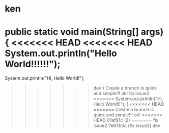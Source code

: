 # ken
public static void main(String[] args){
<<<<<<< HEAD
<<<<<<< HEAD
  System.out.println("Hello World!!!!!!");
=======
  System.out.println("Hi, Hello World!");
>>>>>>> dev
}
Create a branch is quick and simple!!!
ok!
fix issue2
=======
  System.out.println("Hi, Hello World!!");
}
<<<<<<< HEAD
=======
Create a branch is quick and simple!!!
ok!
<<<<<<< HEAD
>>>>>>> 01af91c (2)
=======
fix issue2
>>>>>>> 7e67b0a (fix issue2)
>>>>>>> dev
